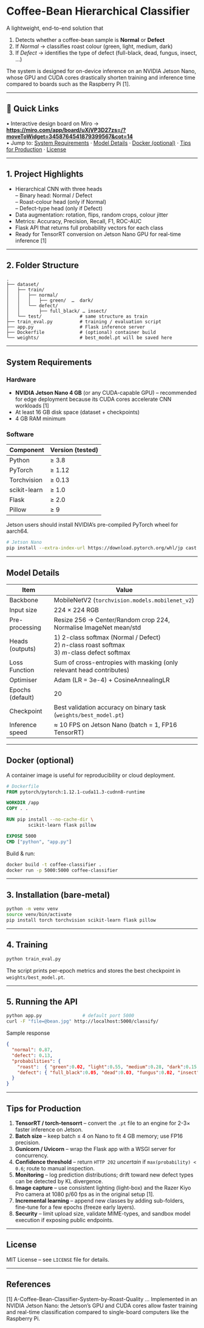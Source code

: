 # Coffee-Bean Hierarchical Classifier

A lightweight, end-to-end solution that  
1. Detects whether a coffee-bean sample is **Normal** or **Defect**  
2. If *Normal* → classifies roast colour (green, light, medium, dark)  
3. If *Defect* → identifies the type of defect (full-black, dead, fungus, insect, …)  

The system is designed for on-device inference on an NVIDIA Jetson Nano, whose GPU and CUDA cores drastically shorten training and inference time compared to boards such as the Raspberry Pi [1].

---

## 📌 Quick Links
• Interactive design board on Miro → **https://miro.com/app/board/uXjVP3D27zs=/?moveToWidget=3458764541879399567&cot=14**  
• Jump to: [System Requirements](#system-requirements) · [Model Details](#model-details) · [Docker (optional)](#docker-optional) · [Tips for Production](#tips-for-production) · [License](#license)

---

## 1. Project Highlights
* Hierarchical CNN with three heads  
  – Binary head: Normal / Defect  
  – Roast-colour head (only if Normal)  
  – Defect-type head (only if Defect)  
* Data augmentation: rotation, flips, random crops, colour jitter  
* Metrics: Accuracy, Precision, Recall, F1, ROC-AUC  
* Flask API that returns full probability vectors for each class  
* Ready for TensorRT conversion on Jetson Nano GPU for real-time inference [1]

---

## 2. Folder Structure
```
.
├── dataset/
│   ├── train/
│   │   ├── normal/
│   │   │   ├── green/  …  dark/
│   │   └── defect/
│   │       ├── full_black/ … insect/
│   └── test/              # same structure as train
├── train_eval.py          # training / evaluation script
├── app.py                 # Flask inference server
├── Dockerfile             # (optional) container build
└── weights/               # best_model.pt will be saved here
```

---

## System Requirements
### Hardware
* **NVIDIA Jetson Nano 4 GB** (or any CUDA-capable GPU) – recommended for edge deployment because its CUDA cores accelerate CNN workloads [1]  
* At least 16 GB disk space (dataset + checkpoints)  
* 4 GB RAM minimum

### Software
| Component | Version (tested) |
|-----------|------------------|
| Python    | ≥ 3.8            |
| PyTorch   | ≥ 1.12           |
| Torchvision | ≥ 0.13        |
| scikit-learn | ≥ 1.0        |
| Flask     | ≥ 2.0           |
| Pillow    | ≥ 9             |

Jetson users should install NVIDIA’s pre-compiled PyTorch wheel for aarch64.  

```bash
# Jetson Nano
pip install --extra-index-url https://download.pytorch.org/whl/jp cast torch torchvision
```

---

## Model Details
| Item                | Value |
|---------------------|-------|
| Backbone            | MobileNetV2 (`torchvision.models.mobilenet_v2`) |
| Input size          | 224 × 224 RGB |
| Pre-processing      | Resize 256 → Center/Random crop 224, Normalise ImageNet mean/std |
| Heads (outputs)     | 1) 2-class softmax (Normal / Defect)  <br>2) *n*-class roast softmax <br>3) *m*-class defect softmax |
| Loss Function       | Sum of cross-entropies with masking (only relevant head contributes) |
| Optimiser           | Adam (LR = 3e-4) + CosineAnnealingLR |
| Epochs (default)    | 20 |
| Checkpoint          | Best validation accuracy on binary task (`weights/best_model.pt`) |
| Inference speed     | ≈ 10 FPS on Jetson Nano (batch = 1, FP16 TensorRT) |

---

## Docker (optional)
A container image is useful for reproducibility or cloud deployment.

```dockerfile
# Dockerfile
FROM pytorch/pytorch:1.12.1-cuda11.3-cudnn8-runtime

WORKDIR /app
COPY . .

RUN pip install --no-cache-dir \
        scikit-learn flask pillow

EXPOSE 5000
CMD ["python", "app.py"]
```

Build & run:

```bash
docker build -t coffee-classifier .
docker run -p 5000:5000 coffee-classifier
```

---

## 3. Installation (bare-metal)
```bash
python -m venv venv
source venv/bin/activate
pip install torch torchvision scikit-learn flask pillow
```

---

## 4. Training
```bash
python train_eval.py
```
The script prints per-epoch metrics and stores the best checkpoint in `weights/best_model.pt`.

---

## 5. Running the API
```bash
python app.py               # default port 5000
curl -F "file=@bean.jpg" http://localhost:5000/classify/
```
Sample response
```json
{
  "normal": 0.87,
  "defect": 0.13,
  "probabilities": {
    "roast":  { "green":0.02, "light":0.55, "medium":0.28, "dark":0.15 },
    "defect": { "full_black":0.05, "dead":0.03, "fungus":0.02, "insect":0.03 }
  }
}
```

---

## Tips for Production
1. **TensorRT / torch-tensorrt** – convert the `.pt` file to an engine for 2-3× faster inference on Jetson.  
2. **Batch size** – keep batch ≤ 4 on Nano to fit 4 GB memory; use FP16 precision.  
3. **Gunicorn / Uvicorn** – wrap the Flask app with a WSGI server for concurrency.  
4. **Confidence threshold** – return `HTTP 202` *uncertain* if `max(probability) < 0.6`; route to manual inspection.  
5. **Monitoring** – log prediction distributions; drift toward new defect types can be detected by KL divergence.  
6. **Image capture** – use consistent lighting (light-box) and the Razer Kiyo Pro camera at 1080 p/60 fps as in the original setup [1].  
7. **Incremental learning** – append new classes by adding sub-folders, fine-tune for a few epochs (freeze early layers).  
8. **Security** – limit upload size, validate MIME-types, and sandbox model execution if exposing public endpoints.

---

## License
MIT License – see `LICENSE` file for details.

---

## References
[1] A-Coffee-Bean-Classifier-System-by-Roast-Quality … Implemented in an NVIDIA Jetson Nano: the Jetson’s GPU and CUDA cores allow faster training and real-time classification compared to single-board computers like the Raspberry Pi.